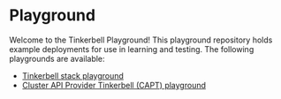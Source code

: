 # Playground

Welcome to the Tinkerbell Playground! This playground repository holds example deployments for use in learning and testing.
The following playgrounds are available:

- [Tinkerbell stack playground](stack/README.md)
- [Cluster API Provider Tinkerbell (CAPT) playground](capt/README.md)
